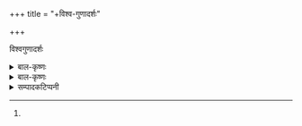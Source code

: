 +++
title = "+विश्व-गुणादर्शः"

+++

विश्वगुणादर्शः 


<details><summary>बाल-कृष्णः</summary>

तत्र व्याख्यारम्भः

श्रीमद्-ब्रह्म सनातनं श्रुतिनुतं ध्यानैकगम्यं सदा  
सर्गाद्यस्य विधायकं त्रिजगतो मोदावहं यत् सदा ॥   
सच्चिद्-रूपतया यद्-अर्थनिचयं **व्याप्नोति** तेजोमयं   
**भूयात्** तत् त्रिविधार्तिहारि जगतां श्रीवासुदेवाभिधम् ॥ १ ॥  

**नमामि** देवीं कुलदेवताम् अहं  
ब्रह्मादि-देवैर् अभिसंस्तुतां मुहुः ॥   
महादल-ग्राम-कृताधिवासां[^2]  
महालसाख्यां प्रकृतिं गुणात्मिकाम् ॥ २ ॥   

[^2]:
‘महाडदळ’ इति महाराष्ट्रभाषायां प्रसिद्धः

यत्-सूक्ति-धारा-सुनिषेचनेन  
मद्धी-लता **पल्लविता बभूव** ॥  
**स्मरामि** तं श्रीगुरु-वेङ्कटाख्यं  
विनम्र-मूर्द्धा कृतहस्तसंपुटः ॥ ३ ॥   

श्रीगणेशं च पितरं  
विद्वांसं स्वः-स्थितं **भजे** ॥   
अवस्थां मातरं चैव  
जयन्तीं जननप्रदाम् ॥ ४ ॥  

गुरु-प्रसाद-संलब्ध-  
व्याकृति-ज्ञान-कौशलः ॥   
काव्यं विश्वगुणादर्शं  
**व्याकरोमि** यथामति ॥ ५ ॥
</details>


<details><summary>बाल-कृष्णः</summary>

तत्र व्याख्यासमाप्तिः

इति विशदमनीषा-शालिना यज्वना वा  
विरचित इह काव्ये वेङ्कटाचार्य-नाम्ना ॥  
कृशतर-मति-युक्तेनापि टीका कृतेयं  
सुगुण-सुकरुणास् तां पण्डिता मानयन्ताम् +++(←मनुँ अवबोधने)+++॥ १ ॥  

श्रेयः संप्रति **संचिनोतु** भगवान् श्रीमद्गणेशः प्रभुर्  
दूने+++(←दु--उपतापे)+++ देवगणे, द्विजक्रतुचये ध्वस्ते च दैत्यार्तितः ॥  
**आविर्भूय** तदा तदार्तिहरणौत्सुक्याद् भवानीपतेर्  
दैत्येन्द्रं **परिभूय** सिन्दुरम्, अथो देवान् **व्यधान्** निर्वृतान् ॥ २ ॥  

**नमामि** कमलालया-परिचिताङ्घ्रिम् आनन्द-दं  
प्रभुं मुनिजन-स्तुतं भुजग-शायिनं श्यामलम् ॥  
**करोतु** जनमङ्गलं हरतु पाप-संघं नृणां,  
स्वधर्म-रतिम् अन्तरे **जनयतु** स्वभूः सर्वदा ॥ ३ ॥  

**जयति** भगवान् भर्ता देव्याः शिवः शिवदः सतां  
श्रुति-पथम् **आरुन्धन्** सर्वे यदा सुगतादयः ॥  
यतिवर-तनुं **धृत्वा** बुद्धान् **विजित्य** च यस् तदा  
श्रुतिहितम् अथो संविन्-मार्गं निरञ्जनम् **अन्वधात्** ॥४ ॥  

**अस्ति** कृष्णापगा-सङ्गात्  
पावनी लोकरञ्जनी ।  
राजधानी सुविख्याता  
पट्ट-वर्धन-भूभृताम् ॥ ५ ॥  

**कुरुन्द-वाट-नगरं**  
कीर्तिमत् तत्र विद्यते ॥  
श्रीमान् **गणपतिस्** तस्य  
पुरस्याधिपतिर् महान् ॥ ६ ॥  

तस्याश्रये पुरातिष्ठद्  
योगिवंशावतंसकः ॥  
**गणेश-पण्डितः** प्रज्ञा-  
शाली सत्-कर्म-पेशलः ॥ ७ ॥  

तत्-सुतो ह्य् **अकरोद्** एतद्  
**व्याख्यानं** बालतुष्टये ॥  
इन्दु-नेत्र-वसु-क्षोणी-  
मिते (१८२१ ) शाके ह्य् अपूरि तत् ॥ ८ ॥ -

इति  
श्रीमत्-पद-वाक्य-पारावारीण-श्रीमद्-योगिकुलावतंस-  
श्रीमद्-गणेश-सूरि-सूनुना बाल-कृष्ण-शर्मणा विरचिता  
पदार्थ-चन्द्रिकाख्या
श्रीविश्वगुणादर्श-चम्पू-व्याख्या समाप्तिमगात् ॥
</details>


<details><summary>सम्पादकटिप्पनी</summary>

अकिञ्चनःकश्चिदकरोत् मुद्रिताक्षरशोधनम् ।  
ग्रन्थे विश्वगुणादर्शनाम्नि शोभनवत्सरे ॥  
दोषाः स्युः शोधने कार्ये क्षमन्तां बुधतल्लजाः ।  
विनैव याच्ञां क्षमते श्रीहरिर्नात्र संशयः ॥

(गॊरूरु-श्रीनिवास-मूर्तिः)
</details>

